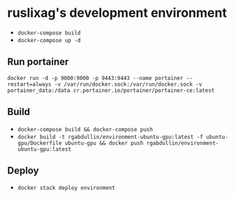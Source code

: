 # ruslixag's development environment
* `docker-compose build`
* `docker-compose up -d`

## Run portainer
`docker run -d -p 9000:9000 -p 9443:9443 --name portainer --restart=always -v /var/run/docker.sock:/var/run/docker.sock -v portainer_data:/data cr.portainer.io/portainer/portainer-ce:latest`

## Build
* `docker-compose build && docker-compose push`
* `docker build -t rgabdullin/environment-ubuntu-gpu:latest -f ubuntu-gpu/Dockerfile ubuntu-gpu && docker push rgabdullin/environment-ubuntu-gpu:latest`

## Deploy
* `docker stack deploy environment`

